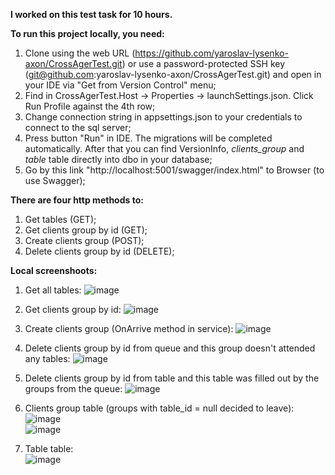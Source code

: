 **I worked on this test task for 10 hours.**

**To run this project locally, you need:**
1. Clone using the web URL (https://github.com/yaroslav-lysenko-axon/CrossAgerTest.git) or use a password-protected SSH key (git@github.com:yaroslav-lysenko-axon/CrossAgerTest.git) and open in your IDE via "Get from Version Control" menu;
2. Find in CrossAgerTest.Host -> Properties -> launchSettings.json. Click Run Profile against the 4th row;
3. Change connection string in appsettings.json to your credentials to connect to the sql server;
4. Press button "Run" in IDE. The migrations will be completed automatically. After that you can find VersionInfo, _clients_group_ and _table_ table directly into dbo in your database;
5. Go by this link "http://localhost:5001/swagger/index.html" to Browser (to use Swagger);

**There are four http methods to:**
1. Get tables (GET);
2. Get clients group by id (GET);
3. Create clients group (POST);
4. Delete clients group by id (DELETE);

**Local screenshoots:**
1. Get all tables:
![image](https://github.com/yaroslav-lysenko-axon/CrossAgerTest/assets/88324041/2f44463a-0cb4-45b3-932c-b9439f46d1b9)

2. Get clients group by id:
![image](https://github.com/yaroslav-lysenko-axon/CrossAgerTest/assets/88324041/7b1bd52f-0d76-48e4-be2a-67bcfebe93d9)

3. Create clients group (OnArrive method in service):
![image](https://github.com/yaroslav-lysenko-axon/CrossAgerTest/assets/88324041/80df98d7-8781-48cd-9f8d-fb98e8f85dcb)

4. Delete clients group by id from queue and this group doesn't attended any tables:
![image](https://github.com/yaroslav-lysenko-axon/CrossAgerTest/assets/88324041/bb8d850f-1aad-400b-90c2-30d86bbf72c9)

5. Delete clients group by id from table and this table was filled out by the groups from the queue:
![image](https://github.com/yaroslav-lysenko-axon/CrossAgerTest/assets/88324041/48fef4bf-3f79-4e6e-a417-1c5b1be5ba2c)

6. Clients group table (groups with table_id = null decided to leave):
<br>![image](https://github.com/yaroslav-lysenko-axon/CrossAgerTest/assets/88324041/0bb5eb6f-3b89-437e-a5b9-3dc11600e45a)
<br>![image](https://github.com/yaroslav-lysenko-axon/CrossAgerTest/assets/88324041/79640226-8c3f-41af-b47b-02d688ac5d18)

7. Table table:
<br>![image](https://github.com/yaroslav-lysenko-axon/CrossAgerTest/assets/88324041/9008102a-170e-43c5-9771-b5a796abb14d)



